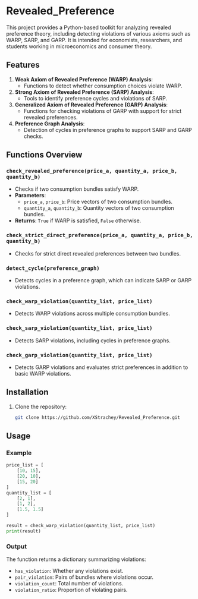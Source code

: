 # Revealed_Preference

This project provides a Python-based toolkit for analyzing revealed preference theory, including detecting violations of various axioms such as WARP, SARP, and GARP. It is intended for economists, researchers, and students working in microeconomics and consumer theory.

## Features

1. **Weak Axiom of Revealed Preference (WARP) Analysis**:
   - Functions to detect whether consumption choices violate WARP.
2. **Strong Axiom of Revealed Preference (SARP) Analysis**:
   - Tools to identify preference cycles and violations of SARP.
3. **Generalized Axiom of Revealed Preference (GARP) Analysis**:
   - Functions for checking violations of GARP with support for strict revealed preferences.
4. **Preference Graph Analysis**:
   - Detection of cycles in preference graphs to support SARP and GARP checks.

## Functions Overview

### `check_revealed_preference(price_a, quantity_a, price_b, quantity_b)`
- Checks if two consumption bundles satisfy WARP.
- **Parameters**:
  - `price_a`, `price_b`: Price vectors of two consumption bundles.
  - `quantity_a`, `quantity_b`: Quantity vectors of two consumption bundles.
- **Returns**: `True` if WARP is satisfied, `False` otherwise.

### `check_strict_direct_preference(price_a, quantity_a, price_b, quantity_b)`
- Checks for strict direct revealed preferences between two bundles.

### `detect_cycle(preference_graph)`
- Detects cycles in a preference graph, which can indicate SARP or GARP violations.

### `check_warp_violation(quantity_list, price_list)`
- Detects WARP violations across multiple consumption bundles.

### `check_sarp_violation(quantity_list, price_list)`
- Detects SARP violations, including cycles in preference graphs.

### `check_garp_violation(quantity_list, price_list)`
- Detects GARP violations and evaluates strict preferences in addition to basic WARP violations.

## Installation

1. Clone the repository:
   ```bash
   git clone https://github.com/XStrachey/Revealed_Preference.git
   ```

## Usage

### Example
```python
price_list = [
    [10, 15],
    [20, 10],
    [15, 20]
]
quantity_list = [
    [2, 1],
    [1, 2],
    [1.5, 1.5]
]

result = check_warp_violation(quantity_list, price_list)
print(result)
```

### Output
The function returns a dictionary summarizing violations:
- `has_violation`: Whether any violations exist.
- `pair_violation`: Pairs of bundles where violations occur.
- `violation_count`: Total number of violations.
- `violation_ratio`: Proportion of violating pairs.